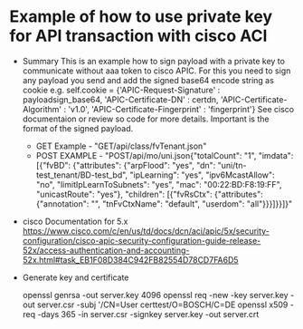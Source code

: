 # Example of how to use private key for API transaction with cisco ACI

* Summary
  This is an example how to sign payload with a private key to communicate without aaa token to cisco APIC.
  For this you need to sign any payload you send and add the signed base64 encode string as cookie
  e.g. self.cookie = {'APIC-Request-Signature' : payloadsign_base64, 'APIC-Certificate-DN' : certdn, 'APIC-Certificate-Algorithm' : 'v1.0', 'APIC-Certificate-Fingerprint' : 'fingerprint'}
  See cisco documentaion or review so code for more details.
  Important is the format of the signed payload.
  * GET Example - "GET/api/class/fvTenant.json"
  * POST EXAMPLE - "POST/api/mo/uni.json{"totalCount": "1", "imdata": [{"fvBD": {"attributes": {"arpFlood": "yes", "dn": "uni/tn-test_tenant/BD-test_bd", "ipLearning": "yes", "ipv6McastAllow": "no", "limitIpLearnToSubnets": "yes", "mac": "00:22:BD:F8:19:FF", "unicastRoute": "yes"}, "children": [{"fvRsCtx": {"attributes": {"annotation": "", "tnFvCtxName": "default", "userdom": "all"}}}]}}]}"
* cisco Documentation for 5.x
  https://www.cisco.com/c/en/us/td/docs/dcn/aci/apic/5x/security-configuration/cisco-apic-security-configuration-guide-release-52x/access-authentication-and-accounting-52x.html#task_EB1F08D384C942FB82554D78CD7FA6D5
* Generate key and certificate

  openssl genrsa -out server.key 4096
  openssl req -new -key server.key -out server.csr -subj '/CN=User certtest/O=BOSCH/C=DE
  openssl x509 -req -days 365 -in server.csr -signkey server.key -out server.crt
